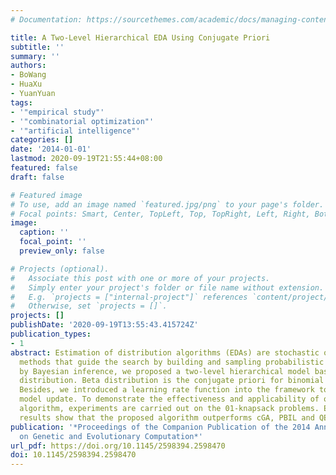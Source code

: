 ```yaml
---
# Documentation: https://sourcethemes.com/academic/docs/managing-content/

title: A Two-Level Hierarchical EDA Using Conjugate Priori
subtitle: ''
summary: ''
authors:
- BoWang
- HuaXu
- YuanYuan
tags:
- '"empirical study"'
- '"combinatorial optimization"'
- '"artificial intelligence"'
categories: []
date: '2014-01-01'
lastmod: 2020-09-19T21:55:44+08:00
featured: false
draft: false

# Featured image
# To use, add an image named `featured.jpg/png` to your page's folder.
# Focal points: Smart, Center, TopLeft, Top, TopRight, Left, Right, BottomLeft, Bottom, BottomRight.
image:
  caption: ''
  focal_point: ''
  preview_only: false

# Projects (optional).
#   Associate this post with one or more of your projects.
#   Simply enter your project's folder or file name without extension.
#   E.g. `projects = ["internal-project"]` references `content/project/deep-learning/index.md`.
#   Otherwise, set `projects = []`.
projects: []
publishDate: '2020-09-19T13:55:43.415724Z'
publication_types:
- 1
abstract: Estimation of distribution algorithms (EDAs) are stochastic optimization
  methods that guide the search by building and sampling probabilistic models. Inspired
  by Bayesian inference, we proposed a two-level hierarchical model based on beta
  distribution. Beta distribution is the conjugate priori for binomial distribution.
  Besides, we introduced a learning rate function into the framework to control the
  model update. To demonstrate the effectiveness and applicability of our proposed
  algorithm, experiments are carried out on the 01-knapsack problems. Experimental
  results show that the proposed algorithm outperforms cGA, PBIL and QEA.
publication: '*Proceedings of the Companion Publication of the 2014 Annual Conference
  on Genetic and Evolutionary Computation*'
url_pdf: https://doi.org/10.1145/2598394.2598470
doi: 10.1145/2598394.2598470
---
```

